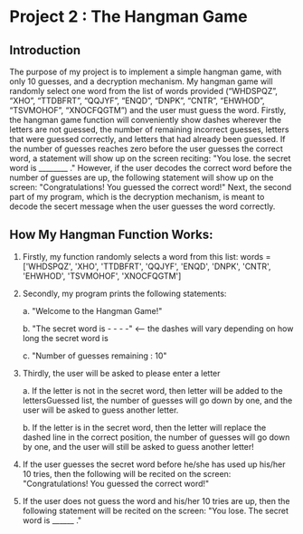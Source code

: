 # Project 2 : The Hangman Game

## Introduction
The purpose of my project is to implement a simple hangman game, with only 10 guesses, and a decryption mechanism. My hangman game will randomly select one word from the list of words provided (“WHDSPQZ”, “XHO”, “TTDBFRT”, “QQJYF”, “ENQD”, “DNPK”, “CNTR”, “EHWHOD”, “TSVMOHOF”, “XNOCFQGTM”) and the user must guess the word. Firstly, the hangman game function will conveniently show dashes wherever the letters are not guessed, the number of remaining incorrect guesses, letters that were guessed correctly, and letters that had already been guessed. If the number of guesses reaches zero before the user guesses the correct word, a statement will show up on the screen reciting: "You lose. the secret word is ________ ." However, if the user decodes the correct word before the number of guesses are up, the following statement will show up on the screen: "Congratulations! You guessed the correct word!" Next, the second part of my program, which is the decryption mechanism, is meant to decode the secert message when the user guesses the word correctly.

## How My Hangman Function Works:

1. Firstly, my function  randomly selects a word from this list: words = ['WHDSPQZ', 'XHO', 'TTDBFRT', 'QQJYF', 'ENQD', 'DNPK', 'CNTR', 'EHWHOD', 'TSVMOHOF', 'XNOCFQGTM']

2. Secondly, my program prints the following statements:

    a. "Welcome to the Hangman Game!"
    
    b. "The secret word is - - - -" <-- the dashes will vary depending on how long the secret word is
    
    c. "Number of guesses remaining : 10"
    
3. Thirdly, the user will be asked to please enter a letter

    a. If the letter is not in the secret word, then letter will be added to the lettersGuessed list, the number of guesses will go down by one, and the user will be asked to guess another letter.
    
    b. If the letter is in the secret word, then the letter will replace the dashed line in the correct position, the number of guesses will go down by one, and the user will still be asked to guess another letter!
    
4. If the user guesses the secret word before he/she has used up his/her 10 tries, then the following will be recited on the screen: "Congratulations! You guessed the correct word!"

5. If the user does not guess the word and his/her 10 tries are up, then the following statement will be recited on the screen: "You lose. The secret word is ______ ."

